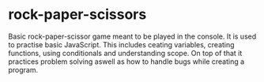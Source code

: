 # rock-paper-scissors
Basic rock-paper-scissor game meant to be played in the console. It is used to practise basic JavaScript. This includes ceating variables, creating functions, using conditionals and understanding scope. On top of that it practices problem solving aswell as how to handle bugs while creating a program.